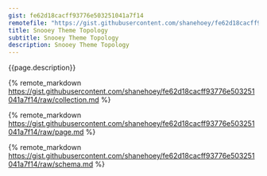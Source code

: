 ```yaml
---
gist: fe62d18cacff93776e503251041a7f14
remotefile: "https://gist.githubusercontent.com/shanehoey/fe62d18cacff93776e503251041a7f14/raw/"
title: Snooey Theme Topology
subtitle: Snooey Theme Topology
description: Snooey Theme Topology
---
```

{{page.description}}
<!--more-->
{% remote_markdown https://gist.githubusercontent.com/shanehoey/fe62d18cacff93776e503251041a7f14/raw/collection.md %}

{% remote_markdown https://gist.githubusercontent.com/shanehoey/fe62d18cacff93776e503251041a7f14/raw/page.md %}

{% remote_markdown https://gist.githubusercontent.com/shanehoey/fe62d18cacff93776e503251041a7f14/raw/schema.md %}